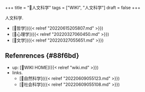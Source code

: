 +++
title = "📝人文科学"
tags = ["WIKI", "人文科学"]
draft = false
+++

人文科学.

-   [📁哲学]({{< relref "20220615205807.md" >}})
-   [📁心理学]({{< relref "20220327060450.md" >}})
-   [📂文学]({{< relref "20220327055651.md" >}})


## Refenrences {#88f6bd}

-   up: [📝WIKI HOME]({{< relref "wiki.md" >}})
-   links.
    -   [📝自然科学]({{< relref "20220609055123.md" >}})
    -   [📝社会科学]({{< relref "20220609055108.md" >}})
